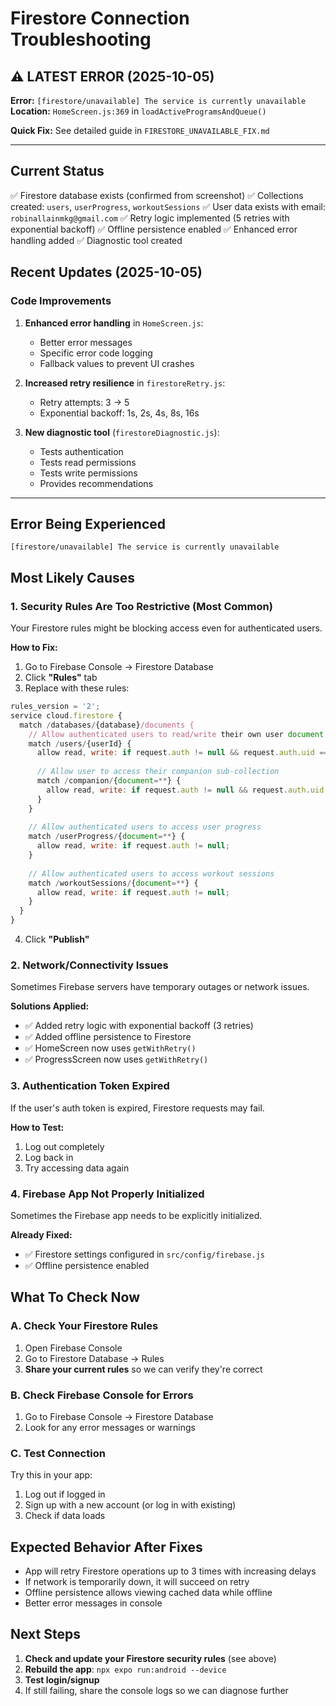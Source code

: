# Firestore Connection Troubleshooting

## ⚠️ LATEST ERROR (2025-10-05)
**Error:** `[firestore/unavailable] The service is currently unavailable`
**Location:** `HomeScreen.js:369` in `loadActiveProgramsAndQueue()`

**Quick Fix:** See detailed guide in `FIRESTORE_UNAVAILABLE_FIX.md`

---

## Current Status
✅ Firestore database exists (confirmed from screenshot)
✅ Collections created: `users`, `userProgress`, `workoutSessions`
✅ User data exists with email: `robinallainmkg@gmail.com`
✅ Retry logic implemented (5 retries with exponential backoff)
✅ Offline persistence enabled
✅ Enhanced error handling added
✅ Diagnostic tool created

## Recent Updates (2025-10-05)

### Code Improvements
1. **Enhanced error handling** in `HomeScreen.js`:
   - Better error messages
   - Specific error code logging
   - Fallback values to prevent UI crashes

2. **Increased retry resilience** in `firestoreRetry.js`:
   - Retry attempts: 3 → 5
   - Exponential backoff: 1s, 2s, 4s, 8s, 16s

3. **New diagnostic tool** (`firestoreDiagnostic.js`):
   - Tests authentication
   - Tests read permissions
   - Tests write permissions
   - Provides recommendations

---

## Error Being Experienced
`[firestore/unavailable] The service is currently unavailable`

## Most Likely Causes

### 1. **Security Rules Are Too Restrictive** (Most Common)
Your Firestore rules might be blocking access even for authenticated users.

**How to Fix:**
1. Go to Firebase Console → Firestore Database
2. Click **"Rules"** tab
3. Replace with these rules:

```javascript
rules_version = '2';
service cloud.firestore {
  match /databases/{database}/documents {
    // Allow authenticated users to read/write their own user document
    match /users/{userId} {
      allow read, write: if request.auth != null && request.auth.uid == userId;
      
      // Allow user to access their companion sub-collection
      match /companion/{document=**} {
        allow read, write: if request.auth != null && request.auth.uid == userId;
      }
    }
    
    // Allow authenticated users to access user progress
    match /userProgress/{document=**} {
      allow read, write: if request.auth != null;
    }
    
    // Allow authenticated users to access workout sessions
    match /workoutSessions/{document=**} {
      allow read, write: if request.auth != null;
    }
  }
}
```

4. Click **"Publish"**

### 2. **Network/Connectivity Issues**
Sometimes Firebase servers have temporary outages or network issues.

**Solutions Applied:**
- ✅ Added retry logic with exponential backoff (3 retries)
- ✅ Added offline persistence to Firestore
- ✅ HomeScreen now uses `getWithRetry()`
- ✅ ProgressScreen now uses `getWithRetry()`

### 3. **Authentication Token Expired**
If the user's auth token is expired, Firestore requests may fail.

**How to Test:**
1. Log out completely
2. Log back in
3. Try accessing data again

### 4. **Firebase App Not Properly Initialized**
Sometimes the Firebase app needs to be explicitly initialized.

**Already Fixed:**
- ✅ Firestore settings configured in `src/config/firebase.js`
- ✅ Offline persistence enabled

## What To Check Now

### A. Check Your Firestore Rules
1. Open Firebase Console
2. Go to Firestore Database → Rules
3. **Share your current rules** so we can verify they're correct

### B. Check Firebase Console for Errors
1. Go to Firebase Console → Firestore Database
2. Look for any error messages or warnings

### C. Test Connection
Try this in your app:
1. Log out if logged in
2. Sign up with a new account (or log in with existing)
3. Check if data loads

## Expected Behavior After Fixes
- App will retry Firestore operations up to 3 times with increasing delays
- If network is temporarily down, it will succeed on retry
- Offline persistence allows viewing cached data while offline
- Better error messages in console

## Next Steps
1. **Check and update your Firestore security rules** (see above)
2. **Rebuild the app**: `npx expo run:android --device`
3. **Test login/signup**
4. If still failing, share the console logs so we can diagnose further
